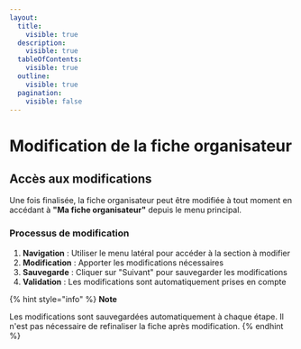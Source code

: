 ```yaml
---
layout:
  title:
    visible: true
  description:
    visible: true
  tableOfContents:
    visible: true
  outline:
    visible: true
  pagination:
    visible: false
---
```


# Modification de la fiche organisateur

## Accès aux modifications

Une fois finalisée, la fiche organisateur peut être modifiée à tout moment en accédant à **"Ma fiche organisateur"** depuis le menu principal.

### Processus de modification

1. **Navigation** : Utiliser le menu latéral pour accéder à la section à modifier
2. **Modification** : Apporter les modifications nécessaires
3. **Sauvegarde** : Cliquer sur "Suivant" pour sauvegarder les modifications
4. **Validation** : Les modifications sont automatiquement prises en compte

{% hint style="info" %}
**Note**

Les modifications sont sauvegardées automatiquement à chaque étape. Il n'est pas nécessaire de refinaliser la fiche après modification.
{% endhint %}
